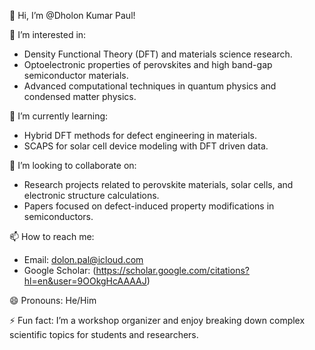 👋 Hi, I’m @Dholon Kumar Paul!

👀 I’m interested in:
- Density Functional Theory (DFT) and materials science research.
- Optoelectronic properties of perovskites and high band-gap semiconductor materials.
- Advanced computational techniques in quantum physics and condensed matter physics.

🌱 I’m currently learning:
- Hybrid DFT methods for defect engineering in materials.
- SCAPS for solar cell device modeling with DFT driven data.

💞️ I’m looking to collaborate on:
- Research projects related to perovskite materials, solar cells, and electronic structure calculations.
- Papers focused on defect-induced property modifications in semiconductors.

📫 How to reach me:
- Email: dolon.pal@icloud.com
- Google Scholar: (https://scholar.google.com/citations?hl=en&user=9OOkgHcAAAAJ)

😄 Pronouns: He/Him

⚡ Fun fact: I’m a workshop organizer and enjoy breaking down complex scientific topics for students and researchers.
